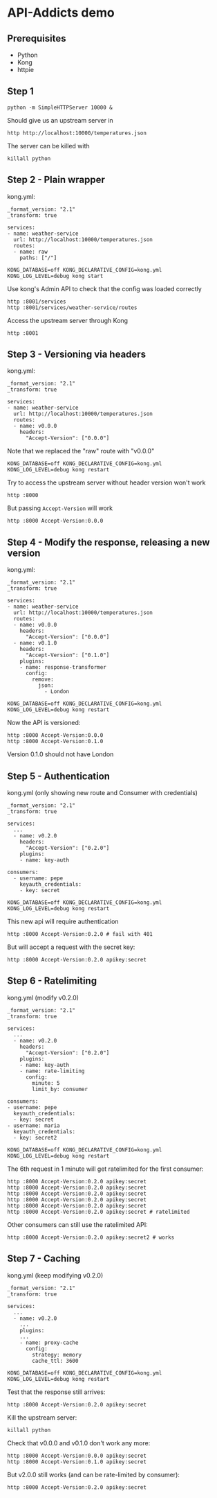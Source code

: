 # API-Addicts demo

## Prerequisites

* Python
* Kong
* httpie

## Step 1

```
python -m SimpleHTTPServer 10000 &
```

Should give us an upstream server in

```
http http://localhost:10000/temperatures.json
```

The server can be killed with

```
killall python
```

## Step 2 - Plain wrapper

kong.yml:

```
_format_version: "2.1"
_transform: true

services:
- name: weather-service
  url: http://localhost:10000/temperatures.json
  routes:
  - name: raw
    paths: ["/"]
```

```
KONG_DATABASE=off KONG_DECLARATIVE_CONFIG=kong.yml KONG_LOG_LEVEL=debug kong start
```

Use kong's Admin API to check that the config was loaded correctly

```
http :8001/services
http :8001/services/weather-service/routes
```

Access the upstream server through Kong


```
http :8001
```

## Step 3 - Versioning via headers

kong.yml:
```
_format_version: "2.1"
_transform: true

services:
- name: weather-service
  url: http://localhost:10000/temperatures.json
  routes:
  - name: v0.0.0
    headers:
      "Accept-Version": ["0.0.0"]
```
Note that we replaced the "raw" route with "v0.0.0"

```
KONG_DATABASE=off KONG_DECLARATIVE_CONFIG=kong.yml KONG_LOG_LEVEL=debug kong restart
```

Try to access the upstream server without header version won't work

```
http :8000
```

But passing `Accept-Version` will work

```
http :8000 Accept-Version:0.0.0
```


## Step 4 - Modify the response, releasing a new version

kong.yml:
```
_format_version: "2.1"
_transform: true

services:
- name: weather-service
  url: http://localhost:10000/temperatures.json
  routes:
  - name: v0.0.0
    headers:
      "Accept-Version": ["0.0.0"]
  - name: v0.1.0
    headers:
      "Accept-Version": ["0.1.0"]
    plugins:
    - name: response-transformer
      config:
        remove:
          json:
            - London
```

```
KONG_DATABASE=off KONG_DECLARATIVE_CONFIG=kong.yml KONG_LOG_LEVEL=debug kong restart
```

Now the API is versioned:

```
http :8000 Accept-Version:0.0.0
http :8000 Accept-Version:0.1.0
```

Version 0.1.0 should not have London

## Step 5 - Authentication

kong.yml (only showing new route and Consumer with credentials)
```
_format_version: "2.1"
_transform: true

services:
  ...
  - name: v0.2.0
    headers:
      "Accept-Version": ["0.2.0"]
    plugins:
    - name: key-auth

consumers:
  - username: pepe
    keyauth_credentials:
    - key: secret
```

```
KONG_DATABASE=off KONG_DECLARATIVE_CONFIG=kong.yml KONG_LOG_LEVEL=debug kong restart
```

This new api will require authentication

```
http :8000 Accept-Version:0.2.0 # fail with 401
```

But will accept a request with the secret key:

```
http :8000 Accept-Version:0.2.0 apikey:secret
```

## Step 6 - Ratelimiting

kong.yml (modify v0.2.0)
```
_format_version: "2.1"
_transform: true

services:
  ...
  - name: v0.2.0
    headers:
      "Accept-Version": ["0.2.0"]
    plugins:
    - name: key-auth
    - name: rate-limiting
      config:
        minute: 5
        limit_by: consumer

consumers:
- username: pepe
  keyauth_credentials:
  - key: secret
- username: maria
  keyauth_credentials:
  - key: secret2
```

```
KONG_DATABASE=off KONG_DECLARATIVE_CONFIG=kong.yml KONG_LOG_LEVEL=debug kong restart
```

The 6th request in 1 minute will get ratelimited for the first consumer:

```
http :8000 Accept-Version:0.2.0 apikey:secret
http :8000 Accept-Version:0.2.0 apikey:secret
http :8000 Accept-Version:0.2.0 apikey:secret
http :8000 Accept-Version:0.2.0 apikey:secret
http :8000 Accept-Version:0.2.0 apikey:secret
http :8000 Accept-Version:0.2.0 apikey:secret # ratelimited
```

Other consumers can still use the ratelimited API:
```
http :8000 Accept-Version:0.2.0 apikey:secret2 # works
```

## Step 7 - Caching

kong.yml (keep modifying v0.2.0)
```
_format_version: "2.1"
_transform: true

services:
  ...
  - name: v0.2.0
    ...
    plugins:
    ...
    - name: proxy-cache
      config:
        strategy: memory
        cache_ttl: 3600
```

```
KONG_DATABASE=off KONG_DECLARATIVE_CONFIG=kong.yml KONG_LOG_LEVEL=debug kong restart
```

Test that the response still arrives:

```
http :8000 Accept-Version:0.2.0 apikey:secret
```

Kill the upstream server:
```
killall python
```

Check that v0.0.0 and v0.1.0 don't work any more:
```
http :8000 Accept-Version:0.0.0 apikey:secret
http :8000 Accept-Version:0.1.0 apikey:secret
```

But v2.0.0 still works (and can be rate-limited by consumer):
```
http :8000 Accept-Version:0.2.0 apikey:secret
```
